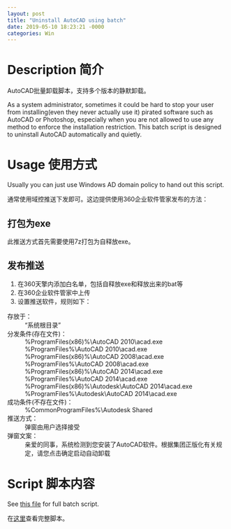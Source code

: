 ```yaml
---
layout: post
title: "Uninstall AutoCAD using batch"
date: 2019-05-10 18:23:21 -0000
categories: Win
---
```


# Description 简介
AutoCAD批量卸载脚本，支持多个版本的静默卸载。

As a system administrator, sometimes it could be hard to stop your user from installing(even they never actually use it) pirated software such as AutoCAD or Photoshop, especially when you are not allowed to use any method to enforce the installation restriction. This batch script is designed to uninstall AutoCAD automatically and quietly.

# Usage 使用方式
Usually you can just use Windows AD domain policy to hand out this script.

通常使用域控推送下发即可。这边提供使用360企业软件管家发布的方法：
## 打包为exe
此推送方式首先需要使用7z打包为自释放exe。
## 发布推送
1. 在360天擎内添加白名单，包括自释放exe和释放出来的bat等
2. 在360企业软件管家中上传
3. 设置推送软件，规则如下：

<dl>
<dt>存放于：</dt>
<dd>“系统根目录”</dd>
<dt>分发条件(存在文件)：</dt>
<dd>%ProgramFiles(x86)%\AutoCAD 2010\acad.exe</dd>
<dd>%ProgramFiles%\AutoCAD 2010\acad.exe</dd>
<dd>%ProgramFiles(x86)%\AutoCAD 2008\acad.exe</dd>
<dd>%ProgramFiles%\AutoCAD 2008\acad.exe</dd>
<dd>%ProgramFiles(x86)%\AutoCAD 2014\acad.exe</dd>
<dd>%ProgramFiles%\AutoCAD 2014\acad.exe</dd>
<dd>%ProgramFiles(x86)%\Autodesk\AutoCAD 2014\acad.exe</dd>
<dd>%ProgramFiles%\Autodesk\AutoCAD 2014\acad.exe</dd>
<dt>成功条件(不存在文件)：</dt>
<dd>%CommonProgramFiles%\Autodesk Shared</dd>
<dt>推送方式：</dt>
<dd>弹窗由用户选择接受</dd>
<dt>弹窗文案：</dt>
<dd>亲爱的同事，系统检测到您安装了AutoCAD软件。根据集团正版化有关规定，请您点击确定启动自动卸载</dd>
</dl>

# Script 脚本内容
See [this file](https://github.com/ACsediment/GithubWangPan/blob/master/RemoveAutoCAD.bat) for full batch script.

在[这里](https://github.com/ACsediment/GithubWangPan/blob/master/RemoveAutoCAD.bat)查看完整脚本。